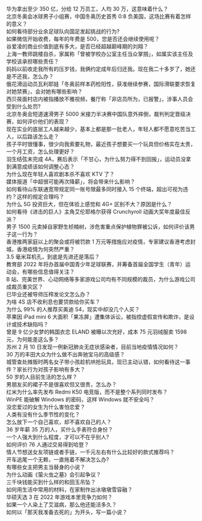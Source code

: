 华为拿出至少 350 亿，分给 12 万员工，人均 30 万，这意味着什么？  
北京冬奥会冰球男子小组赛，中国冬奥历史首秀 0:8 负美国，这场比赛有着怎样的意义？  
如何看待部分业余足球队向国足发起挑战的行为?  
如果微信开始收费，每年的年费是 500，您是否还会继续使用呢？  
谷爱凌的商业价值到底有多大，是否已经超越巅峰期的刘翔？  
上海一教师跳楼自杀，家属称「曾被学校办公室主任当众掌掴」，如属实该主任及学校该承担哪些责任？  
妈妈以前收走我所有的压岁钱，我俩约定成年后归还我。现在我二十多岁了，她还是不还我，怎么办？  
俄花滑运动员瓦利耶娃「冬奥前样本药检阳性，获准继续参赛，国际滑联要求恢复对她禁赛」，会对她有哪些影响？  
西贝莜面村店内被指播放不雅视频，餐厅称「非店员所为，已报警」，涉事人员会受到什么处罚?  
北京冬奥会短道速滑男子 5000 米接力半决赛中国队意外摔倒，裁判判定晋级决赛，如何评价他们的表现？  
现在实业的底层工人越来越少，基本上都是那一批老人，年轻人都不愿意吃苦当工人，以后路该怎么走？  
孩子平时很懂事，很少向我索要礼物，最近孩子想要买一个玩具但价格实在太贵，一个月工资，怎么处理更好？  
羽生结弦未完成 4A，赛后表示「不甘心，为什么努力得不到回报」，运动员没拿到满意成绩该如何调整心态？  
为什么现在年轻人喜欢剧本杀不喜欢 KTV 了？  
媒体报道「中超很可能再次降薪」，将会带来什么影响？  
如何看待山东联通宽带规定同一账号限最多同时接入 15 个终端，超出可视为违约？这样的规定合理吗？  
为什么 5G 投资巨大，但在体验上感觉和 4G+ 区别不大？原因是什么？  
如何看待《进击的巨人》主角艾伦耶格尔获得 Crunchyroll 动画大奖年度最佳反派？  
男子 1500 元卖掉自家野生桢楠树，涉危害重点保护植物罪被公诉，如何评价该男子这一行为？  
香港推两家庭以上的聚会或将被罚款 1 万元等措施应对疫情，专家建议香港考虑封城，香港疫情为何突然严重？  
3.5 毫米耳机孔，到底是先进还是落后？  
教育部 2022 年将办首届中国青少年足球联赛，并筹备首届全国学生（青年）运动会，有哪些信息值得关注？  
B 站、完美世界、心动网络等多家游戏公司均有不同规模的裁员，为什么游戏公司成裁员重灾区？  
已毕业还被导师压榨发论文怎么办？  
为啥 4S 店不收利息也要贷款给你买车？  
为什么 99% 的人推荐买奥迪 S4，现实中却没几个人买？  
苹果因 iPad mini 6 大面积「果冻屏」遭集体诉讼，被指控虚假宣传和欺诈，是设计或技术缺陷吗？  
曾是 9 亿少女梦的韩国衣恋 ELAND 被曝以次充好，成本 75 元羽绒服卖 1598 元，为何能差这么多？  
苏州 2 月 10 日发现一例新冠肺炎无症状感染者，目前当地疫情情况如何？  
30 万的丰田大众为什么做不出奔驰宝马的高级感？  
城管查处摊贩时两名女子带小孩趁机哄抢玩具，现已主动认错，如何看待这一事件？家长行为对孩子影响有多大？  
50 岁的人目前生活的怎么样？  
男朋友买的裙子不是很喜欢但又很贵，怎么办？  
红米为什么率先发布 Redmi K50 电竞版，而不是整个系列同时发布？  
WinPE 能破解 Windows 的密码，这样 Windows 就不安全吗？  
没恋爱过的女生为什么害怕恋爱？  
人类有没有什么季节性的变化？  
怎么放下一个自己喜欢，却不喜欢自己的人？  
36 岁年薪 35 万的人，买什么手表符合身份？  
一个人强大到什么程度，才可以不在乎别人?  
如何评价 76 人通过交易得到哈登？  
情人节想送女友项链或者手链，一千元左右有什么比较好的款式推荐吗？  
开车追尾一个无赖，一直拖着不解决怎么办?  
有哪些女主把男主当替身的小说？  
为什么动画《萤火虫之墓》会引起争议？  
三千块钱能买到什么样的和田玉吊坠？  
如何用生活中常用的材料，在家制作出冰墩墩雪容融？  
华硕天选 3 在 2022 年游戏本里竞争力如何？  
如果一个人染上了艾滋病，那么他还能活多久？  
如何以「那天我准备去死的」为开头，写一篇小说？  
